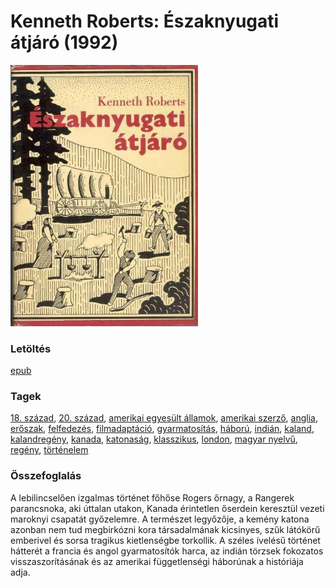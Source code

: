 # <a name="id_745">Kenneth Roberts: Északnyugati átjáró (1992)</a>
<img src="https://github.com/BercziSandor/calibre_lib/raw/main/libs/main/Kenneth%20Roberts/Eszaknyugati%20atjaro%20%28745%29/cover.jpg" alt="cover" width="300"/>

### Letöltés
[epub](https://github.com/BercziSandor/calibre_lib/raw/main/libs/main/Kenneth%20Roberts/Eszaknyugati%20atjaro%20%28745%29/Eszaknyugati%20atjaro%20-%20Kenneth%20Roberts.epub)

### Tagek
[18. század](https://github.com/berczisandor/calibre_lib/blob/main/libs/main/_tags/18.%20sz%c3%a1zad.md), [20. század](https://github.com/berczisandor/calibre_lib/blob/main/libs/main/_tags/20.%20sz%c3%a1zad.md), [amerikai egyesült államok](https://github.com/berczisandor/calibre_lib/blob/main/libs/main/_tags/amerikai%20egyes%c3%bclt%20%c3%81llamok.md), [amerikai szerző](https://github.com/berczisandor/calibre_lib/blob/main/libs/main/_tags/amerikai%20szerz%c5%91.md), [anglia](https://github.com/berczisandor/calibre_lib/blob/main/libs/main/_tags/anglia.md), [erőszak](https://github.com/berczisandor/calibre_lib/blob/main/libs/main/_tags/er%c5%91szak.md), [felfedezés](https://github.com/berczisandor/calibre_lib/blob/main/libs/main/_tags/felfedez%c3%a9s.md), [filmadaptáció](https://github.com/berczisandor/calibre_lib/blob/main/libs/main/_tags/filmadapt%c3%a1ci%c3%b3.md), [gyarmatosítás](https://github.com/berczisandor/calibre_lib/blob/main/libs/main/_tags/gyarmatos%c3%adt%c3%a1s.md), [háború](https://github.com/berczisandor/calibre_lib/blob/main/libs/main/_tags/h%c3%a1bor%c3%ba.md), [indián](https://github.com/berczisandor/calibre_lib/blob/main/libs/main/_tags/indi%c3%a1n.md), [kaland](https://github.com/berczisandor/calibre_lib/blob/main/libs/main/_tags/kaland.md), [kalandregény](https://github.com/berczisandor/calibre_lib/blob/main/libs/main/_tags/kalandreg%c3%a9ny.md), [kanada](https://github.com/berczisandor/calibre_lib/blob/main/libs/main/_tags/kanada.md), [katonaság](https://github.com/berczisandor/calibre_lib/blob/main/libs/main/_tags/katonas%c3%a1g.md), [klasszikus](https://github.com/berczisandor/calibre_lib/blob/main/libs/main/_tags/klasszikus.md), [london](https://github.com/berczisandor/calibre_lib/blob/main/libs/main/_tags/london.md), [magyar nyelvű](https://github.com/berczisandor/calibre_lib/blob/main/libs/main/_tags/magyar%20nyelv%c5%b1.md), [regény](https://github.com/berczisandor/calibre_lib/blob/main/libs/main/_tags/reg%c3%a9ny.md), [történelem](https://github.com/berczisandor/calibre_lib/blob/main/libs/main/_tags/t%c3%b6rt%c3%a9nelem.md)

### Összefoglalás
<div>
<p>A lebilincselően izgalmas történet főhőse Rogers őrnagy, a Rangerek parancsnoka, aki úttalan utakon, Kanada érintetlen őserdein keresztül vezeti maroknyi csapatát győzelemre. A természet legyőzője, a kemény katona azonban nem tud megbirkózni kora társadalmának kicsinyes, szűk látókörű emberivel és sorsa tragikus kietlenségbe torkollik. A széles ívelésű történet hátterét a francia és angol gyarmatosítók harca, az indián törzsek fokozatos visszaszorításának és az amerikai függetlenségi háborúnak a históriája adja.</p></div>


